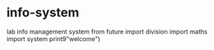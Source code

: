 # info-system
lab info management system
from future import division
import maths
import system
print9"welcome")
